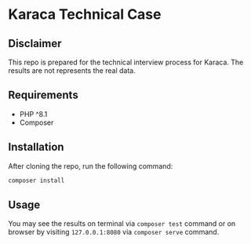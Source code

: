 # Karaca Technical Case


## Disclaimer
This repo is prepared for the technical interview process for Karaca. The results are not represents the real data. 


## Requirements

- PHP ^8.1
- Composer


## Installation

After cloning the repo, run the following command:

```bash
composer install
```


## Usage

You may see the results on terminal via ``composer test`` command or on browser by visiting ``127.0.0.1:8080`` via ``composer serve`` command.
